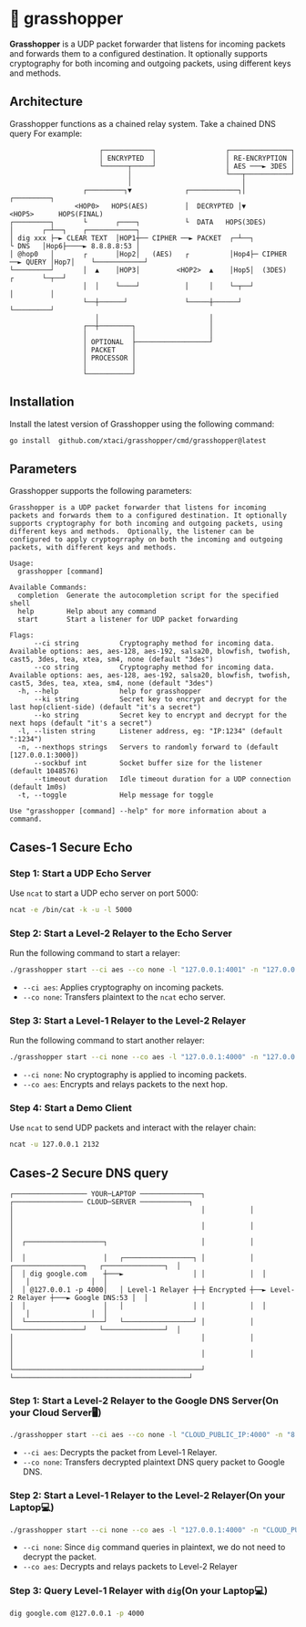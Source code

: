 # 🦗 grasshopper
**Grasshopper** is a UDP packet forwarder that listens for incoming packets and forwards them to a configured destination. It optionally supports cryptography for both incoming and outgoing packets, using different keys and methods.

## Architecture
Grasshopper functions as a chained relay system. Take a chained DNS query For example:
```
                      ┌────────────┐                 ┌───────────────┐                                 
                      │ ENCRYPTED  │                 │ RE-ENCRYPTION │                                 
                      └──────┬─────┘                 │ AES ───► 3DES │                                 
                             │                       └───┬───────────┘                                 
                             │                           │                                             
                  ┌─────────┐▼             ┌────────────┐│             ┌─────────┐                     
                <HOP0>   HOPS(AES)         │  DECRYPTED │▼          <HOP5>      HOPS(FINAL)            
┌─────────┐       └       ┌────┐           └  DATA   HOPS(3DES)        │       ┌─┴──┐    ┌────────────┐
│ dig xxx ├─► CLEAR TEXT  │HOP1┼── CIPHER ──► PACKET  ┌─┴──┐           └ DNS   │Hop6├────► 8.8.8.8:53 │
│ @hop0   │       ┌       │Hop2│   (AES)   ┌          │Hop4├─ CIPHER ──► QUERY │Hop7│    └────────────┘
└─────────┘       │  ▲    │HOP3│         <HOP2>  ▲    │Hop5│  (3DES)   ┌       └─┬──┘                  
                  │  │    └────┘           │     │    └─┬──┘           │         │                     
                  └──┼──────┘              └─────┼──────┘              └─────────┘                     
                     │                           │                                                     
                  ┌──┼────────┐                  │                                                     
                  │           │                  │                                                     
                  │ OPTIONAL  ├──────────────────┘                                                     
                  │ PACKET    │                                                                        
                  │ PROCESSOR │                                                                        
                  │           │                                                                        
                  └───────────┘                                                                        
```

## Installation

Install the latest version of Grasshopper using the following command:

```sh
go install  github.com/xtaci/grasshopper/cmd/grasshopper@latest     
```

## Parameters
Grasshopper supports the following parameters:

```text
Grasshopper is a UDP packet forwarder that listens for incoming packets and forwards them to a configured destination. It optionally supports cryptography for both incoming and outgoing packets, using different keys and methods.  Optionally, the listener can be configured to apply cryptogrraphy on both the incoming and outgoing packets, with different keys and methods.

Usage:
  grasshopper [command]

Available Commands:
  completion  Generate the autocompletion script for the specified shell
  help        Help about any command
  start       Start a listener for UDP packet forwarding

Flags:
      --ci string          Cryptography method for incoming data. Available options: aes, aes-128, aes-192, salsa20, blowfish, twofish, cast5, 3des, tea, xtea, sm4, none (default "3des")
      --co string          Cryptography method for incoming data. Available options: aes, aes-128, aes-192, salsa20, blowfish, twofish, cast5, 3des, tea, xtea, sm4, none (default "3des")
  -h, --help               help for grasshopper
      --ki string          Secret key to encrypt and decrypt for the last hop(client-side) (default "it's a secret")
      --ko string          Secret key to encrypt and decrypt for the next hops (default "it's a secret")
  -l, --listen string      Listener address, eg: "IP:1234" (default ":1234")
  -n, --nexthops strings   Servers to randomly forward to (default [127.0.0.1:3000])
      --sockbuf int        Socket buffer size for the listener (default 1048576)
      --timeout duration   Idle timeout duration for a UDP connection (default 1m0s)
  -t, --toggle             Help message for toggle

Use "grasshopper [command] --help" for more information about a command.
```

## Cases-1 Secure Echo

### Step 1: Start a UDP Echo Server

Use `ncat` to start a UDP echo server on port 5000:

```sh
ncat -e /bin/cat -k -u -l 5000
```
### Step 2: Start a Level-2 Relayer to the Echo Server

Run the following command to start a relayer:

```sh
./grasshopper start --ci aes --co none -l "127.0.0.1:4001" -n "127.0.0.1:5000"
```

- `--ci aes`: Applies cryptography on incoming packets.
- `--co none`: Transfers plaintext to the `ncat` echo server.

### Step 3: Start a Level-1 Relayer to the Level-2 Relayer

Run the following command to start another relayer:

```sh
./grasshopper start --ci none --co aes -l "127.0.0.1:4000" -n "127.0.0.1:4001"
```

- `--ci none`: No cryptography is applied to incoming packets.
- `--co aes`: Encrypts and relays packets to the next hop.

### Step 4: Start a Demo Client

Use `ncat` to send UDP packets and interact with the relayer chain:

```sh
ncat -u 127.0.0.1 2132
```

## Cases-2 Secure DNS query
```
┌────────────────── YOUR─LAPTOP ───────────────┐           ┌───────────────── CLOUD─SERVER ────────────┐
│                                              │           │                                           │
│                                              │           │                                           │
│  ┌───────────────────┐                       │           │                                           │
│  │                   │   ┌─────────────────┐ │           │  ┌─────────────────┐   ┌───────────────┐  │
│  │ dig google.com    ┼───►                 │ │           │  │                 │   │               │  │
│  │ @127.0.0.1 -p 4000│   │ Level-1 Relayer ┼─┼ Encrypted ┼──► Level-2 Relayer ┼───► Google DNS:53 │  │
│  │                   │   │                 │ │           │  │                 │   │               │  │
│  └───────────────────┘   └─────────────────┘ │           │  └─────────────────┘   └───────────────┘  │
│                                              │           │                                           │
│                                              │           │                                           │
└──────────────────────────────────────────────┘           └───────────────────────────────────────────┘
```
### Step 1: Start a Level-2 Relayer to the Google DNS Server(On your Cloud Server🖥️)

```sh
./grasshopper start --ci aes --co none -l "CLOUD_PUBLIC_IP:4000" -n "8.8.8.8:53"
```

- `--ci aes`: Decrypts the packet from Level-1 Relayer.
- `--co none`: Transfers decrypted plaintext DNS query packet to Google DNS.

### Step 2: Start a Level-1 Relayer to the Level-2 Relayer(On your Laptop💻)

```sh
./grasshopper start --ci none --co aes -l "127.0.0.1:4000" -n "CLOUD_PUBLIC_IP:4000"
```

- `--ci none`: Since `dig` command queries in plaintext, we do not need to decrypt the packet.
- `--co aes`: Decrypts and relays packets to Level-2 Relayer

### Step 3: Query Level-1 Relayer with `dig`(On your Laptop💻)

```sh
dig google.com @127.0.0.1 -p 4000
```
